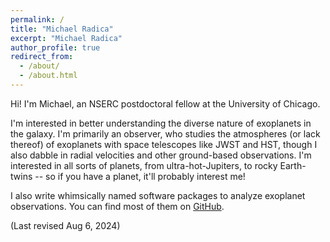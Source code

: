```yaml
---
permalink: /
title: "Michael Radica"
excerpt: "Michael Radica"
author_profile: true
redirect_from:
  - /about/
  - /about.html
---
```


Hi! I'm Michael, an NSERC postdoctoral fellow at the University of Chicago.

I'm interested in better understanding the diverse nature of exoplanets in the galaxy. I'm primarily an observer, who studies the atmospheres (or lack thereof) of exoplanets with space telescopes like JWST and HST, though I also dabble in radial velocities and other ground-based observations. I'm interested in all sorts of planets, from ultra-hot-Jupiters, to rocky Earth-twins -- so if you have a planet, it'll probably interest me!

I also write whimsically named software packages to analyze exoplanet observations. You can find most of them on [GitHub](https://github.com/radicamc).

(Last revised Aug 6, 2024)
